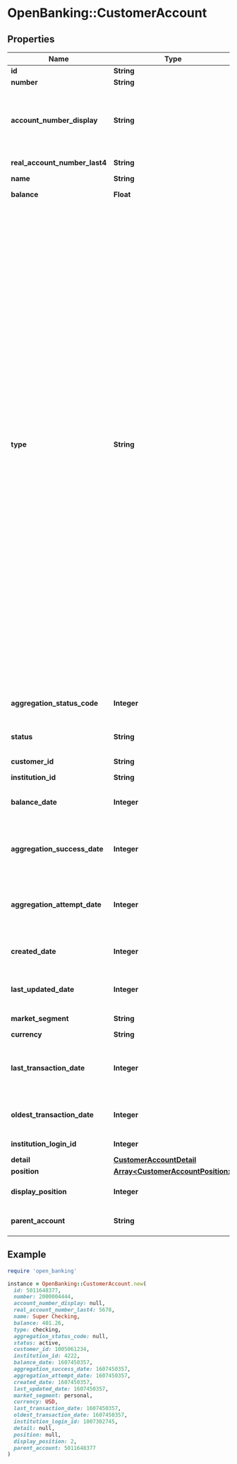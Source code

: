 # OpenBanking::CustomerAccount

## Properties

| Name | Type | Description | Notes |
| ---- | ---- | ----------- | ----- |
| **id** | **String** | An account ID |  |
| **number** | **String** | The account number from the institution |  |
| **account_number_display** | **String** | The account number from a financial institution in truncated format:    * Last four digits: \&quot;1234\&quot;    * Last four digits with suffix: \&quot;1234-9\&quot;    * Full value for string accounts: \&quot;john@gmail.com\&quot; example: &#39;1234-9&#39; |  |
| **real_account_number_last4** | **String** | The last 4 digits of the ACH account number | [optional] |
| **name** | **String** | The account name from the institution |  |
| **balance** | **Float** | The cleared balance of the account as of &#x60;balanceDate&#x60; | [optional] |
| **type** | **String** | The list of supported account types. * \&quot;checking\&quot;: Standard checking * \&quot;savings\&quot;: Standard savings * \&quot;cd\&quot;: Certificates of deposit * \&quot;moneyMarket\&quot;: Money Market * \&quot;creditCard\&quot;: Standard credit cards * \&quot;lineOfCredit\&quot;: Home equity, line of credit * \&quot;investment\&quot;: Generic investment (no details) * \&quot;investmentTaxDeferred\&quot;: Generic tax-advantaged investment (no details) * \&quot;employeeStockPurchasePlan\&quot;: ESPP, Employee Stock Ownership Plans (ESOP), Stock Purchase Plans * \&quot;ira\&quot;: Individual Retirement Account (not Rollover or Roth) * \&quot;401k\&quot;: 401K Plan * \&quot;roth\&quot;: Roth IRA, Roth 401K * \&quot;403b\&quot;: 403B Plan * \&quot;529plan\&quot;: 529 Plan (True value is 529) * \&quot;rollover\&quot;: Rollover IRA * \&quot;ugma\&quot;: Uniform Gifts to Minors Act * \&quot;utma\&quot;: Uniform Transfers to Minors Act * \&quot;keogh\&quot;: Keogh Plan * \&quot;457plan\&quot;: 457 Plan (True value is 457) * \&quot;401a\&quot;: 401A Plan * \&quot;brokerageAccount\&quot;: Brokerage Account * \&quot;educationSavings\&quot;: Education Savings Account that is not a 529 * \&quot;healthSavingsAccount\&quot;: HSA (Health Savings Accounts) * \&quot;pension\&quot;: Pension * \&quot;profitSharingPlan\&quot;: Profit Sharing Plan * \&quot;roth401k\&quot;: Roth 401K * \&quot;sepIRA\&quot;: Simplified Employee Pension IRA * \&quot;simpleIRA\&quot;: Simple IRA * \&quot;thriftSavingsPlan\&quot;: Thrift Savings Plan * \&quot;variableAnnuity\&quot;: Variable Annuity * \&quot;cryptocurrency\&quot;: Cryptocurrency Wallet, Cryptocurrency Account * \&quot;mortgage\&quot;: Standard Mortgages * \&quot;loan\&quot;: Auto loans, equity loans, other loans * \&quot;studentLoan\&quot;: Student Loan * \&quot;studentLoanGroup\&quot;: Student Loan Group * \&quot;studentLoanAccount\&quot;: Student Loan Account |  |
| **aggregation_status_code** | **Integer** | The status of the most recent aggregation attempt (see [Aggregation Status Codes](https://developer.mastercard.com/open-banking-us/documentation/products/manage/account-aggregation/#aggregation-status-codes)). Won&#39;t be present until you have run your first aggregation for the account. | [optional] |
| **status** | **String** | \&quot;pending\&quot; during account discovery, always \&quot;active\&quot; following   successful account activation |  |
| **customer_id** | **String** | A customer ID. See Add Customer API for how to create a customer ID. |  |
| **institution_id** | **String** | The ID of a financial institution |  |
| **balance_date** | **Integer** | A timestamp showing when the balance was captured. A date in Unix epoch time (in seconds). See: [Handling Epoch Dates and Times](https://developer.mastercard.com/open-banking-us/documentation/codes-and-formats/). | [optional] |
| **aggregation_success_date** | **Integer** | A timestamp showing the last successful aggregation of the account. This will not be present until you have run your first aggregation for the account. A date in Unix epoch time (in seconds). See: [Handling Epoch Dates and Times](https://developer.mastercard.com/open-banking-us/documentation/codes-and-formats/). | [optional] |
| **aggregation_attempt_date** | **Integer** | A timestamp showing the last aggregation attempt, whether successful or not. This will not be present until you have run your first aggregation for the account. A date in Unix epoch time (in seconds). See: [Handling Epoch Dates and Times](https://developer.mastercard.com/open-banking-us/documentation/codes-and-formats/). | [optional] |
| **created_date** | **Integer** | A timestamp showing when the account was added to the system. A date in Unix epoch time (in seconds). See: [Handling Epoch Dates and Times](https://developer.mastercard.com/open-banking-us/documentation/codes-and-formats/). |  |
| **last_updated_date** | **Integer** | A timestamp showing when the account was last modified to the system. A date in Unix epoch time (in seconds). See: [Handling Epoch Dates and Times](https://developer.mastercard.com/open-banking-us/documentation/codes-and-formats/). | [optional] |
| **market_segment** | **String** | The market segment of the account. Possible values: personal, business | [optional] |
| **currency** | **String** | A currency code |  |
| **last_transaction_date** | **Integer** | The date of the latest transaction on the account. This will not be present until you have run your first aggregation for the account. A date in Unix epoch time (in seconds). See: [Handling Epoch Dates and Times](https://developer.mastercard.com/open-banking-us/documentation/codes-and-formats/). | [optional] |
| **oldest_transaction_date** | **Integer** | The date of the oldest transaction in the transactions for the account. A date in Unix epoch time (in seconds). See: [Handling Epoch Dates and Times](https://developer.mastercard.com/open-banking-us/documentation/codes-and-formats/). | [optional] |
| **institution_login_id** | **Integer** | An institution login ID (from the account record), represented as a number |  |
| **detail** | [**CustomerAccountDetail**](CustomerAccountDetail.md) |  | [optional] |
| **position** | [**Array&lt;CustomerAccountPosition&gt;**](CustomerAccountPosition.md) | Investment holdings | [optional] |
| **display_position** | **Integer** | Display position of the account at the financial institution, \&quot;1\&quot;     being the top listed account | [optional] |
| **parent_account** | **String** | The assigned account ID for the account one level higher in the student loan account hierarchy | [optional] |

## Example

```ruby
require 'open_banking'

instance = OpenBanking::CustomerAccount.new(
  id: 5011648377,
  number: 2000004444,
  account_number_display: null,
  real_account_number_last4: 5678,
  name: Super Checking,
  balance: 401.26,
  type: checking,
  aggregation_status_code: null,
  status: active,
  customer_id: 1005061234,
  institution_id: 4222,
  balance_date: 1607450357,
  aggregation_success_date: 1607450357,
  aggregation_attempt_date: 1607450357,
  created_date: 1607450357,
  last_updated_date: 1607450357,
  market_segment: personal,
  currency: USD,
  last_transaction_date: 1607450357,
  oldest_transaction_date: 1607450357,
  institution_login_id: 1007302745,
  detail: null,
  position: null,
  display_position: 2,
  parent_account: 5011648377
)
```

